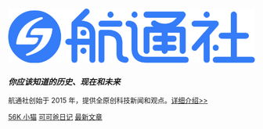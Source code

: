 ![logo](logo.svg)

### *你应该知道的历史、现在和未来*

航通社创始于 2015 年，提供全原创科技新闻和观点。[详细介绍>>](about.md)

[56K 小猫](blog.md)
[可可爸日记](kekeba.md)
[最新文章](archives.md)